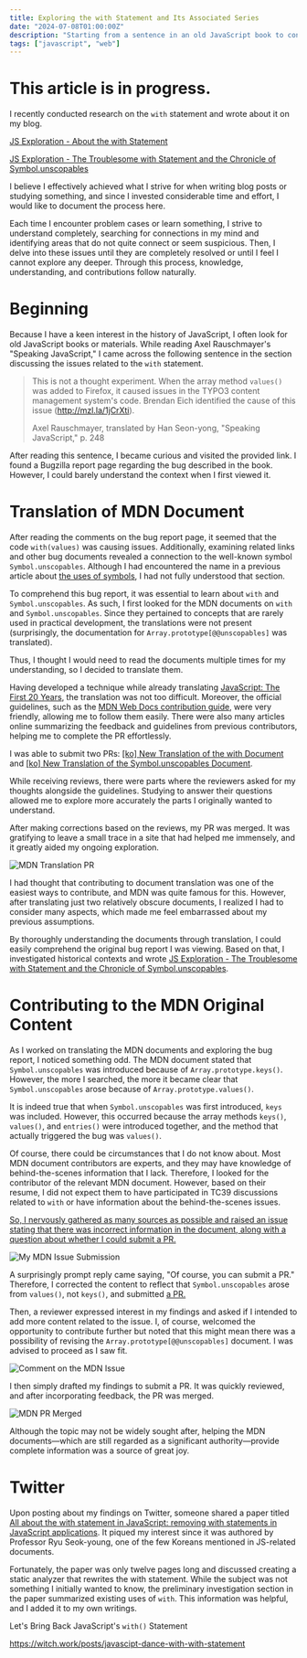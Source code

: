 ```yaml
---
title: Exploring the with Statement and Its Associated Series
date: "2024-07-08T01:00:00Z"
description: "Starting from a sentence in an old JavaScript book to contributing to MDN"
tags: ["javascript", "web"]
---
```


# This article is in progress.

I recently conducted research on the `with` statement and wrote about it on my blog.

[JS Exploration - About the with Statement](https://witch.work/posts/javascript-with-statement)

[JS Exploration - The Troublesome with Statement and the Chronicle of Symbol.unscopables](https://witch.work/posts/javascript-with-statement-2)

I believe I effectively achieved what I strive for when writing blog posts or studying something, and since I invested considerable time and effort, I would like to document the process here.

Each time I encounter problem cases or learn something, I strive to understand completely, searching for connections in my mind and identifying areas that do not quite connect or seem suspicious. Then, I delve into these issues until they are completely resolved or until I feel I cannot explore any deeper. Through this process, knowledge, understanding, and contributions follow naturally.

# Beginning

Because I have a keen interest in the history of JavaScript, I often look for old JavaScript books or materials. While reading Axel Rauschmayer's "Speaking JavaScript," I came across the following sentence in the section discussing the issues related to the `with` statement.

> This is not a thought experiment. When the array method `values()` was added to Firefox, it caused issues in the TYPO3 content management system's code. Brendan Eich identified the cause of this issue (http://mzl.la/1jCrXti).
>
> Axel Rauschmayer, translated by Han Seon-yong, "Speaking JavaScript," p. 248

After reading this sentence, I became curious and visited the provided link. I found a Bugzilla report page regarding the bug described in the book. However, I could barely understand the context when I first viewed it.

# Translation of MDN Document

After reading the comments on the bug report page, it seemed that the code `with(values)` was causing issues. Additionally, examining related links and other bug documents revealed a connection to the well-known symbol `Symbol.unscopables`. Although I had encountered the name in a previous article about [the uses of symbols](https://witch.work/posts/javascript-symbol-usage), I had not fully understood that section.

To comprehend this bug report, it was essential to learn about `with` and `Symbol.unscopables`. As such, I first looked for the MDN documents on `with` and `Symbol.unscopables`. Since they pertained to concepts that are rarely used in practical development, the translations were not present (surprisingly, the documentation for `Array.prototype[@@unscopables]` was translated).

Thus, I thought I would need to read the documents multiple times for my understanding, so I decided to translate them.

Having developed a technique while already translating [JavaScript: The First 20 Years](https://js-history.vercel.app/), the translation was not too difficult. Moreover, the official guidelines, such as the [MDN Web Docs contribution guide](https://github.com/mdn/content/blob/main/CONTRIBUTING.md), were very friendly, allowing me to follow them easily. There were also many articles online summarizing the feedback and guidelines from previous contributors, helping me to complete the PR effortlessly.

I was able to submit two PRs: [[ko] New Translation of the with Document](https://github.com/mdn/translated-content/pull/22055) and [[ko] New Translation of the Symbol.unscopables Document](https://github.com/mdn/translated-content/pull/22078).

While receiving reviews, there were parts where the reviewers asked for my thoughts alongside the guidelines. Studying to answer their questions allowed me to explore more accurately the parts I originally wanted to understand.

After making corrections based on the reviews, my PR was merged. It was gratifying to leave a small trace in a site that had helped me immensely, and it greatly aided my ongoing exploration.

![MDN Translation PR](./mdn-translation.png)

I had thought that contributing to document translation was one of the easiest ways to contribute, and MDN was quite famous for this. However, after translating just two relatively obscure documents, I realized I had to consider many aspects, which made me feel embarrassed about my previous assumptions.

By thoroughly understanding the documents through translation, I could easily comprehend the original bug report I was viewing. Based on that, I investigated historical contexts and wrote [JS Exploration - The Troublesome with Statement and the Chronicle of Symbol.unscopables](https://witch.work/posts/javascript-with-statement-2).

# Contributing to the MDN Original Content

As I worked on translating the MDN documents and exploring the bug report, I noticed something odd. The MDN document stated that `Symbol.unscopables` was introduced because of `Array.prototype.keys()`. However, the more I searched, the more it became clear that `Symbol.unscopables` arose because of `Array.prototype.values()`.

It is indeed true that when `Symbol.unscopables` was first introduced, `keys` was included. However, this occurred because the array methods `keys()`, `values()`, and `entries()` were introduced together, and the method that actually triggered the bug was `values()`.

Of course, there could be circumstances that I do not know about. Most MDN document contributors are experts, and they may have knowledge of behind-the-scenes information that I lack. Therefore, I looked for the contributor of the relevant MDN document. However, based on their resume, I did not expect them to have participated in TC39 discussions related to `with` or have information about the behind-the-scenes issues.

[So, I nervously gathered as many sources as possible and raised an issue stating that there was incorrect information in the document, along with a question about whether I could submit a PR.](https://github.com/mdn/content/issues/34639)

![My MDN Issue Submission](./mdn-upstream-issue.png)

A surprisingly prompt reply came saying, "Of course, you can submit a PR." Therefore, I corrected the content to reflect that `Symbol.unscopables` arose from `values()`, not `keys()`, and submitted [a PR.](https://github.com/mdn/content/pull/34646#issuecomment-2209978411)

Then, a reviewer expressed interest in my findings and asked if I intended to add more content related to the issue. I, of course, welcomed the opportunity to contribute further but noted that this might mean there was a possibility of revising the `Array.prototype[@@unscopables]` document. I was advised to proceed as I saw fit.

![Comment on the MDN Issue](./mdn-upstream-pr-comment.png)

I then simply drafted my findings to submit a PR. It was quickly reviewed, and after incorporating feedback, the PR was merged.

![MDN PR Merged](./mdn-upstream-pr-merged.png)

Although the topic may not be widely sought after, helping the MDN documents—which are still regarded as a significant authority—provide complete information was a source of great joy.

# Twitter

Upon posting about my findings on Twitter, someone shared a paper titled [All about the with statement in JavaScript: removing with statements in JavaScript applications](https://dl.acm.org/doi/10.1145/2578856.2508173). It piqued my interest since it was authored by Professor Ryu Seok-young, one of the few Koreans mentioned in JS-related documents.

Fortunately, the paper was only twelve pages long and discussed creating a static analyzer that rewrites the with statement. While the subject was not something I initially wanted to know, the preliminary investigation section in the paper summarized existing uses of `with`. This information was helpful, and I added it to my own writings.

Let's Bring Back JavaScript's `with()` Statement

https://witch.work/posts/javascipt-dance-with-with-statement